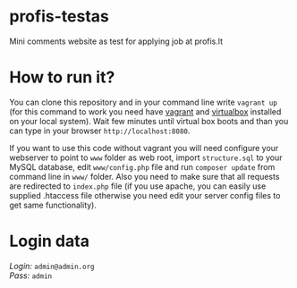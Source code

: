 # profis-testas

Mini comments website as test for applying job at profis.lt

# How to run it?

You can clone this repository and in your command line write `vagrant up` (for this command to work you need have [vagrant](https://www.vagrantup.com/downloads.html) and [virtualbox](https://www.virtualbox.org) installed on your local system). Wait few minutes until virtual box boots and than you can type in your browser `http://localhost:8080`.

If you want to use this code without vagrant you will need configure your webserver to point to `www` folder as web root, import `structure.sql` to your MySQL database, edit `www/config.php` file and run `composer update` from command line in `www/` folder. Also you need to make sure that all requests are redirected to `index.php` file (if you use apache, you can easily use supplied .htaccess file otherwise you need edit your server config files to get same functionality). 

# Login data

*Login:* `admin@admin.org`<br />
*Pass:* `admin`
